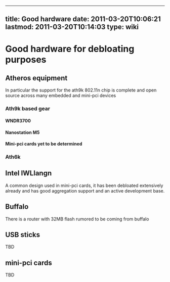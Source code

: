 
---
title: Good hardware
date: 2011-03-20T10:06:21
lastmod: 2011-03-20T10:14:03
type: wiki
---
Good hardware for debloating purposes
=====================================

Atheros equipment
-----------------

In particular the support for the ath9k 802.11n chip is complete and
open source across many embedded and mini-pci devices

### Ath9k based gear

#### WNDR3700

#### Nanostation M5

#### Mini-pci cards yet to be determined

### Ath6k

Intel IWLlangn
--------------

A common design used in mini-pci cards, it has been debloated
extensively already and has good aggregation support and an active
development base.

Buffalo
-------

There is a router with 32MB flash rumored to be coming from buffalo

USB sticks
----------

TBD

mini-pci cards
--------------

TBD
